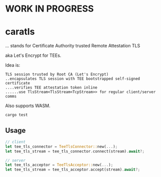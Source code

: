 # WORK IN PROGRESS

# caratls

... stands for Certificate Authority trusted Remote Attestation TLS

aka Let's Encrypt for TEEs.

Idea is:

```
TLS session trusted by Root CA (Let's Encrypt)
..encapsulates TLS session with TEE bootstrapped self-signed certificate
....verifies TEE attestation token inline
......use TlsStream<TlsStream<TcpStream>> for regular client/server comms
```

Also supports WASM.

```
cargo test
```

## Usage

```rust
// client
let tee_tls_connector = TeeTlsConnector::new(...);
let tee_tls_stream = tee_tls_connector.connect(stream).await?;

// server
let tee_tls_acceptor = TeeTlsAcceptor::new(...);
let tee_tls_stream = tee_tls_acceptor.accept(stream).await?;
```
